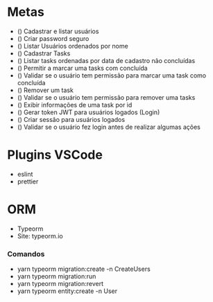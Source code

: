 # Metas
- () Cadastrar e listar usuários
- () Criar password seguro
- () Listar Usuários ordenados por nome
- () Cadastrar Tasks
- () Listar tasks ordenadas por data de cadastro não concluídas
- () Permitir a marcar uma tasks com concluída
- () Validar se o usuário tem permissão para marcar uma task como concluída
- () Remover um task
- () Validar se o usuário tem permissão para remover uma tasks
- () Exibir informações de uma task por id
- () Gerar token JWT para usuários logados (Login)
- () Criar sessão para usuários logados
- () Validar se o usuário fez login antes de realizar algumas ações

# Plugins VSCode
- eslint
- prettier

# ORM
- Typeorm
- Site: typeorm.io
### Comandos
- yarn typeorm migration:create -n CreateUsers
- yarn typeorm migration:run
- yarn typeorm migration:revert
- yarn typeorm entity:create -n User
